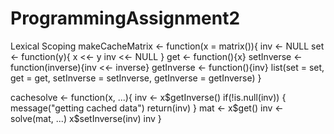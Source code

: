 # ProgrammingAssignment2
Lexical Scoping
makeCacheMatrix <- function(x = matrix()){
    inv <- NULL
    set <- function(y){
          x <<- y
          inv <<- NULL
    }
    get <- function(){x}
    setInverse <- function(inverse){inv <<- inverse}
    getInverse <- function(){inv}
    list(set = set, get = get, setInverse = setInverse, getInverse = getInverse)
}    
    
cachesolve <- function(x, ...){
      inv <- x$getInverse()
      if(!is.null(inv)) {
            message("getting cached data")
            return(inv)
      }
      mat <- x$get()
      inv <- solve(mat, ...)
      x$setInverse(inv)
      inv
}   
